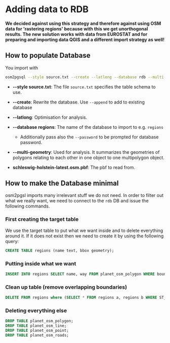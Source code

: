 # Adding data to RDB

**We decided against using this strategy and therefore against using OSM data for 'rastering regions' because with this we get unorthogonal results. The new solution works with data from EUROSTAT and for preparing and importing data QGIS and a different import strategy as well!**

## How to populate Database

You import with

```bash
osm2pgsql --style source.txt --create --latlong --database rdb --multi-geometry schleswig-holstein-latest.osm.pbf
```

- **--style source.txt**: The file `source.txt` specifies the table schema to use.

- **--create**: Rewrite the database. Use `--append` to add to existing database

- **--latlong**: Optimisation for analysis.

- **--database regions**: The name of the database to import to e.g. `regions`
  
  - Additionally pass also the `--password` to be prompted for database password.

- **--multi-geometry**: Used for analysis. It summarizes the geometries of polygons relating to each other in one object to one multipolygon object.

- **schleswig-holstein-latest.osm.pbf**: The pbf to read from.

## How to make the Database minimal

osm2pgsl imports many irrelevant stuff we do not need. In order to filter out what we really want, we need to connect to the `rdb` DB and issue the following commands.

### First creating the target table

We use the target table to put what we want inside and to delete everything around it. If it does not exist then we need to create it by using the following query:

```sql
CREATE TABLE regions (name text, bbox geometry);
```

### Putting inside what we want

```sql
INSERT INTO regions SELECT name, way FROM planet_osm_polygon WHERE boundary='administrative' AND admin_level='6' AND name IS NOT NULL;
```

### Clean up table (remove overlapping boundaries)

```sql
DELETE FROM regions where (SELECT * FROM regions a, regions b WHERE ST_Contains(a.geom, b.geom));
```

### Deleting everything else

```sql
DROP TABLE planet_osm_polygon;
DROP TABLE planet_osm_line;
DROP TABLE planet_osm_point;
DROP TABLE planet_osm_roads;
```
